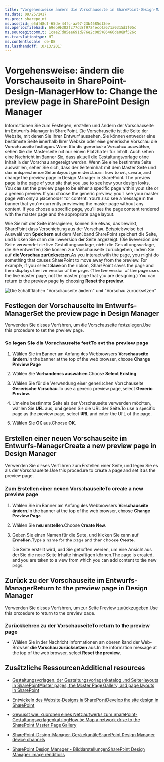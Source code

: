 ```yaml
---
title: "Vorgehensweise ändern die Vorschauseite in SharePoint-Design-Manager"
ms.date: 09/25/2017
ms.prod: sharepoint
ms.assetid: e5dfd8df-65de-44fc-aa97-23b4685d33ee
ms.openlocfilehash: 69eb9b302fc77d38f9724ecc0a671a0315d1f05c
ms.sourcegitcommit: 1cae27d85ee691d976e2c085986466de088f526c
ms.translationtype: HT
ms.contentlocale: de-DE
ms.lasthandoff: 10/13/2017
---
```

# <a name="how-to-change-the-preview-page-in-sharepoint-design-manager"></a><span data-ttu-id="87a8b-102">Vorgehensweise: ändern die Vorschauseite in SharePoint-Design-Manager</span><span class="sxs-lookup"><span data-stu-id="87a8b-102">How to: Change the preview page in SharePoint Design Manager</span></span>
<span data-ttu-id="87a8b-p101">Informationen Sie zum Festlegen, erstellen und Ändern der Vorschauseite im Entwurfs-Manager in SharePoint. Die Vorschauseite ist die Seite der Website, mit denen Sie Ihren Entwurf aussehen. Sie können entweder eine bestimmte Seite innerhalb Ihrer Website oder eine generische Vorschau die Vorschauseite festlegen. Wenn Sie die generische Vorschau auswählen, sehen Sie die Masterseite mit nur einem Platzhalter für Inhalt. Auch sehen eine Nachricht im Banner Sie, dass aktuell die Gestaltungsvorlage ohne Inhalt in der Vorschau angezeigt werden. Wenn Sie eine bestimmte Seite auswählen, sehen Sie sich, dass der Seiteninhalt mit dem Master Seite und das entsprechende Seitenlayout gerendert.</span><span class="sxs-lookup"><span data-stu-id="87a8b-p101">Learn how to set, create, and change the preview page in Design Manager in SharePoint. The preview page is the page of your site that you use to see how your design looks. You can set the preview page to be either a specific page within your site or a generic preview. If you choose the generic preview, you'll see your master page with only a placeholder for content. You'll also see a message in the banner that you're currently previewing the master page without any content. If you choose a specific page, you'll see the page content rendered with the master page and the appropriate page layout.</span></span>
  
    
    

<span data-ttu-id="87a8b-p102">Wie Sie mit der Seite interagieren, können Sie etwas, das bewirkt, SharePoint dass Verschiebung aus der Vorschau. Beispielsweise bei Auswahl von **Speichern** auf dem Menüband SharePoint speichert die Seite, und klicken Sie dann die liveversion der Seite angezeigt. (Die liveversion der Seite verwendet die live Gestaltungsvorlage, nicht die Gestaltungsvorlage, die Sie entwerfen.) Sie können zur Vorschauseite zurückgeben, indem Sie auf **die Vorschau zurücksetzen**.</span><span class="sxs-lookup"><span data-stu-id="87a8b-p102">As you interact with the page, you might do something that causes SharePoint to move away from the preview. For example, if you select **Save** on the ribbon, SharePoint saves the page and then displays the live version of the page. (The live version of the page uses the live master page, not the master page that you are designing.) You can return to the preview page by choosing **Reset the preview**.</span></span>
  
    
    
![Die Schaltflächen "Vorschauseite ändern" und "Vorschau zurücksetzen"](../images/design-manager-preview-UI.jpg)
  
    
    

  
    
    

  
    
    

## <a name="set-the-preview-page-in-design-manager"></a><span data-ttu-id="87a8b-113">Festlegen der Vorschauseite im Entwurfs-Manager</span><span class="sxs-lookup"><span data-stu-id="87a8b-113">Set the preview page in Design Manager</span></span>
<span data-ttu-id="87a8b-114"><a name="set"> </a></span><span class="sxs-lookup"><span data-stu-id="87a8b-114"><a name="set"> </a></span></span>

<span data-ttu-id="87a8b-115">Verwenden Sie dieses Verfahren, um die Vorschauseite festzulegen.</span><span class="sxs-lookup"><span data-stu-id="87a8b-115">Use this procedure to set the preview page.</span></span>
  
    
    

### <a name="to-set-the-preview-page"></a><span data-ttu-id="87a8b-116">So legen Sie die Vorschauseite fest</span><span class="sxs-lookup"><span data-stu-id="87a8b-116">To set the preview page</span></span>


1. <span data-ttu-id="87a8b-117">Wählen Sie im Banner am Anfang des Webbrowsers **Vorschauseite ändern**.</span><span class="sxs-lookup"><span data-stu-id="87a8b-117">In the banner at the top of the web browser, choose **Change Preview Page**.</span></span>
    
  
2. <span data-ttu-id="87a8b-118">Wählen Sie **Vorhandenes auswählen**.</span><span class="sxs-lookup"><span data-stu-id="87a8b-118">Choose **Select Existing**.</span></span>
    
  
3. <span data-ttu-id="87a8b-119">Wählen Sie für die Verwendung einer generischen Vorschauseite **Generische Vorschau**.</span><span class="sxs-lookup"><span data-stu-id="87a8b-119">To use a generic preview page, select **Generic Preview**.</span></span>
    
  
4. <span data-ttu-id="87a8b-120">Um eine bestimmte Seite als der Vorschauseite verwenden möchten, wählen Sie **URL** aus, und geben Sie die URL der Seite.</span><span class="sxs-lookup"><span data-stu-id="87a8b-120">To use a specific page as the preview page, select **URL** and enter the URL of the page.</span></span>
    
  
5. <span data-ttu-id="87a8b-121">Wählen Sie **OK** aus.</span><span class="sxs-lookup"><span data-stu-id="87a8b-121">Choose **OK**.</span></span>
    
  

## <a name="create-a-new-preview-page-in-design-manager"></a><span data-ttu-id="87a8b-122">Erstellen einer neuen Vorschauseite im Entwurfs-Manager</span><span class="sxs-lookup"><span data-stu-id="87a8b-122">Create a new preview page in Design Manager</span></span>
<span data-ttu-id="87a8b-123"><a name="new"> </a></span><span class="sxs-lookup"><span data-stu-id="87a8b-123"><a name="new"> </a></span></span>

<span data-ttu-id="87a8b-124">Verwenden Sie dieses Verfahren zum Erstellen einer Seite, und legen Sie es als der Vorschauseite.</span><span class="sxs-lookup"><span data-stu-id="87a8b-124">Use this procedure to create a page and set it as the preview page.</span></span>
  
    
    

### <a name="to-create-a-new-preview-page"></a><span data-ttu-id="87a8b-125">Zum Erstellen einer neuen Vorschauseite</span><span class="sxs-lookup"><span data-stu-id="87a8b-125">To create a new preview page</span></span>


1. <span data-ttu-id="87a8b-126">Wählen Sie im Banner am Anfang des Webbrowsers **Vorschauseite ändern**.</span><span class="sxs-lookup"><span data-stu-id="87a8b-126">In the banner at the top of the web browser, choose **Change Preview Page**.</span></span>
    
  
2. <span data-ttu-id="87a8b-127">Wählen Sie **neu erstellen**.</span><span class="sxs-lookup"><span data-stu-id="87a8b-127">Choose **Create New**.</span></span>
    
  
3. <span data-ttu-id="87a8b-128">Geben Sie einen Namen für die Seite, und klicken Sie dann auf **Erstellen**.</span><span class="sxs-lookup"><span data-stu-id="87a8b-128">Type a name for the page and then choose **Create**.</span></span>
    
    <span data-ttu-id="87a8b-129">Die Seite erstellt wird, und Sie getroffen werden, um eine Ansicht aus der Sie die neue Seite Inhalte hinzufügen können.</span><span class="sxs-lookup"><span data-stu-id="87a8b-129">The page is created, and you are taken to a view from which you can add content to the new page.</span></span>
    
  

## <a name="return-to-the-preview-page-in-design-manager"></a><span data-ttu-id="87a8b-130">Zurück zu der Vorschauseite im Entwurfs-Manager</span><span class="sxs-lookup"><span data-stu-id="87a8b-130">Return to the preview page in Design Manager</span></span>
<span data-ttu-id="87a8b-131"><a name="return"> </a></span><span class="sxs-lookup"><span data-stu-id="87a8b-131"><a name="return"> </a></span></span>

<span data-ttu-id="87a8b-132">Verwenden Sie dieses Verfahren, um zur Seite Preview zurückzugeben.</span><span class="sxs-lookup"><span data-stu-id="87a8b-132">Use this procedure to return to the preview page.</span></span>
  
    
    

### <a name="to-return-to-the-preview-page"></a><span data-ttu-id="87a8b-133">Zurückkehren zu der Vorschauseite</span><span class="sxs-lookup"><span data-stu-id="87a8b-133">To return to the preview page</span></span>


- <span data-ttu-id="87a8b-134">Wählen Sie in der Nachricht Informationen am oberen Rand der Web-Browser **die Vorschau zurücksetzen** aus.</span><span class="sxs-lookup"><span data-stu-id="87a8b-134">In the information message at the top of the web browser, select **Reset the preview**.</span></span>
    
  

## <a name="additional-resources"></a><span data-ttu-id="87a8b-135">Zusätzliche Ressourcen</span><span class="sxs-lookup"><span data-stu-id="87a8b-135">Additional resources</span></span>
<span data-ttu-id="87a8b-136"><a name="addresources"> </a></span><span class="sxs-lookup"><span data-stu-id="87a8b-136"><a name="addresources"> </a></span></span>


-  [<span data-ttu-id="87a8b-137">Gestaltungsvorlagen, der Gestaltungsvorlagenkatalog und Seitenlayouts in SharePoint</span><span class="sxs-lookup"><span data-stu-id="87a8b-137">Master pages, the Master Page Gallery, and page layouts in SharePoint</span></span>](master-pages-the-master-page-gallery-and-page-layouts-in-sharepoint.md)
    
  
-  [<span data-ttu-id="87a8b-138">Entwickeln des Website-Designs in SharePoint</span><span class="sxs-lookup"><span data-stu-id="87a8b-138">Develop the site design in SharePoint</span></span>](develop-the-site-design-in-sharepoint.md)
    
  
-  [<span data-ttu-id="87a8b-139">Gewusst wie: Zuordnen eines Netzlaufwerks zum SharePoint-Gestaltungsvorlagenkatalog</span><span class="sxs-lookup"><span data-stu-id="87a8b-139">How to: Map a network drive to the SharePoint Master Page Gallery</span></span>](how-to-map-a-network-drive-to-the-sharepoint-master-page-gallery.md)
    
  
-  [<span data-ttu-id="87a8b-140">SharePoint-Design-Manager-Gerätekanäle</span><span class="sxs-lookup"><span data-stu-id="87a8b-140">SharePoint Design Manager device channels</span></span>](sharepoint-design-manager-device-channels.md)
    
  
-  [<span data-ttu-id="87a8b-141">SharePoint Design Manager - Bilddarstellungen</span><span class="sxs-lookup"><span data-stu-id="87a8b-141">SharePoint Design Manager image renditions</span></span>](sharepoint-design-manager-image-renditions.md)
    
  

